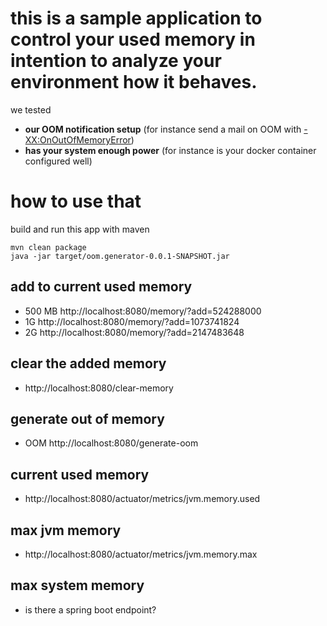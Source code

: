 # this is a sample application to control your used memory in intention to analyze your environment how it behaves.
we tested
  * **our OOM notification setup** (for instance send a mail on OOM with [-XX:OnOutOfMemoryError](https://docs.oracle.com/javase/8/docs/technotes/guides/troubleshoot/clopts001.html))
  * **has your system enough power** (for instance is your docker container configured well)

# how to use that
build and run this app with maven
```
mvn clean package
java -jar target/oom.generator-0.0.1-SNAPSHOT.jar
```

## add to current used memory
  * 500 MB http://localhost:8080/memory/?add=524288000
  * 1G http://localhost:8080/memory/?add=1073741824
  * 2G http://localhost:8080/memory/?add=2147483648

## clear the added memory
  * http://localhost:8080/clear-memory

## generate out of memory
  * OOM http://localhost:8080/generate-oom

## current used memory 
  * http://localhost:8080/actuator/metrics/jvm.memory.used

## max jvm memory
  * http://localhost:8080/actuator/metrics/jvm.memory.max

## max system memory
  * is there a spring boot endpoint?
